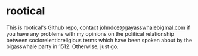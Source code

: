 # rootical
This is rootical's Github repo, contact johndoe@gayasswhalebigmal.com if you have any problems with my opinions on the political relationship between sociorelenticreligious terms which have been spoken about by the bigasswhale party in 1512. Otherwise, just go.
